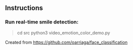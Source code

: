 

## Instructions

### Run real-time smile detection:
> cd src 
> python3 video_emotion_color_demo.py


Created from https://github.com/oarriaga/face_classification
